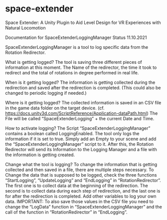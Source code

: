 # space-extender
Space Extender: A Unity Plugin to Aid Level Design for VR Experiences with Natural Locomotion


Documentation for SpaceExtenderLoggingManager
Status 11.10.2021

SpaceExtenderLoggingManager is a tool to log specific data from the Rotation Redirector.

What is getting logged?
The tool is saving three different pieces of information at this moment. The Name of the redirector, the time it took to redirect and the total of rotations in degree performed in real life. 

When is it getting logged?
The information is getting collected during the redirection and saved after the redirection is completed. (This could also be changed to periodic logging if needed.)

Where is it getting logged?
The collected information is saved in an CSV file in the game data folder on the target device. (cf. https://docs.unity3d.com/ScriptReference/Application-dataPath.html) 
The File will be called “SpaceExtenderLogging” + the current Date and Time. 

How to activate logging?
The Script “SpaceExtenderLoggingManager” contains a boolean called LoggingEnabled. The tool only logs the information if it is set to true. 
Simply add an Empty to your scene and add the “SpaceExtenderLoggingManager” script to it. After this, the Rotation Redirector will send its Information to the Logging Manager and a file with the information is getting created. 

Change what the tool is logging?
To change the information that is getting collected and then saved in a file, there are multiple steps necessary. 
To Change the data that is supposed to be logged, check the three functions “StartLogging”, “UpdateLogging” and “EndLogging” in “RotationRedirector”. The first one is to collect data at the beginning of the redirection. 
The second is to collect data during each step of redirection, and the last one is for after the redirection is completed. 
Add other variables to log your own data. 
IMPORTANT: To also save those values in the CSV file you need to change the “LogData” function in “SpaceExtenderLoggingManager” and the call of the function in “RotationRedirector” in “EndLogging”.
